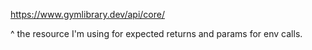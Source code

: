 https://www.gymlibrary.dev/api/core/

^ the resource I'm using for expected returns and params for env calls. 